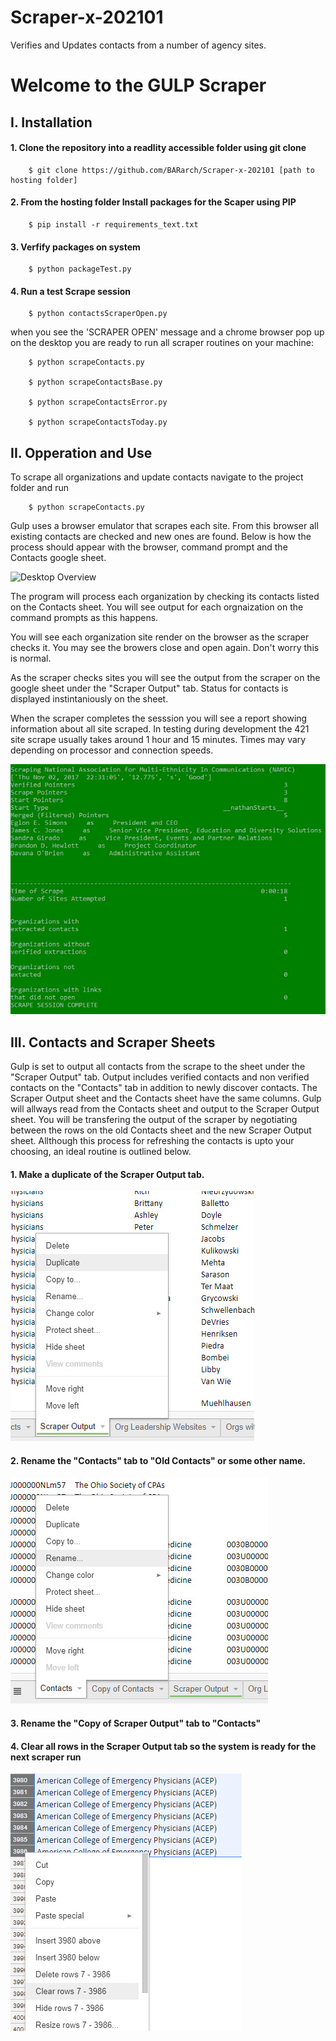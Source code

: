 # Scraper-x-202101
Verifies and Updates contacts from a number of agency sites.

# Welcome to the GULP Scraper

## I.  Installation 

#### 1. Clone the repository into a readlity accessible folder using git clone
      
        $ git clone https://github.com/BARarch/Scraper-x-202101 [path to hosting folder]

#### 2. From the hosting folder Install packages for the Scaper using PIP
  
        $ pip install -r requirements_text.txt
        
#### 3. Verfify packages on system
  
        $ python packageTest.py
        
#### 4. Run a test Scrape session
  
        $ python contactsScraperOpen.py
        
when you see the 'SCRAPER OPEN' message and a chrome browser pop up on the desktop you are ready to run all scraper routines on your machine:

        $ python scrapeContacts.py
        
        $ python scrapeContactsBase.py
        
        $ python scrapeContactsError.py
        
        $ python scrapeContactsToday.py
  
  
  
## II.   Opperation and Use

To scrape all organizations and update contacts navigate to the project folder and run

        $ python scrapeContacts.py

Gulp uses a browser emulator that scrapes each site.  From this browser all existing contacts are checked and new ones are found. Below is how the process should appear with the browser, command prompt and the Contacts google sheet.

![Desktop Overview](/Doc-Material/overview.jpg)

The program will process each organization by checking its contacts listed on the Contacts sheet.  You will see output for each orgnaization on the command prompts as this happens.

You will see each organization site render on the browser as the scraper checks it.  You may see the browers close and open again.  Don't worry this is normal.

As the scraper checks sites you will see the output from the scraper on the google sheet under the "Scraper Output" tab.  Status for contacts is displayed instintaniously on the sheet.

When the scraper completes the sesssion you will see a report showing information about all site scraped.  In testing during development the 421 site scrape usually takes around 1 hour and 15 minutes.  Times may vary depending on processor and connection speeds.

![Session Report](/Doc-Material/Complete.JPG)

## III.   Contacts and Scraper Sheets

Gulp is set to output all contacts from the scrape to the sheet under the "Scraper Output" tab.  Output includes verified contacts and non verified contacts on the "Contacts" tab in addition to newly discover contacts.  The Scraper Output sheet and the Contacts sheet have the same columns.  Gulp will allways read from the Contacts sheet and output to the Scraper Output sheet.  You will be transfering the output of the scraper by negotiating between the rows on the old Contacts sheet and the new Scraper Output sheet.  Allthough this process for refreshing the contacts is upto your choosing, an ideal routine is outlined below.  

#### 1.  Make a duplicate of the Scraper Output tab.

![Duplicate Scraper Output Sheet](/Doc-Material/duplicate.jpg)

#### 2.  Rename the "Contacts" tab to "Old Contacts" or some other name.

![Rename Contacts Sheet](/Doc-Material/rename.jpg)

#### 3.  Rename the "Copy of Scraper Output" tab to "Contacts"

#### 4.  Clear all rows in the Scraper Output tab so the system is ready for the next scraper run

![Clear Scraper Output](/Doc-Material/clear.jpg)

  
        
        
        
